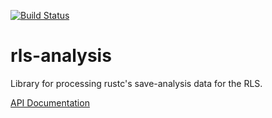 [![Build Status](https://travis-ci.org/nrc/rls-analysis.svg?branch=master)](https://travis-ci.org/nrc/rls-analysis)

# rls-analysis

Library for processing rustc's save-analysis data for the RLS.

[API Documentation](https://docs.rs/rls-analysis/)
